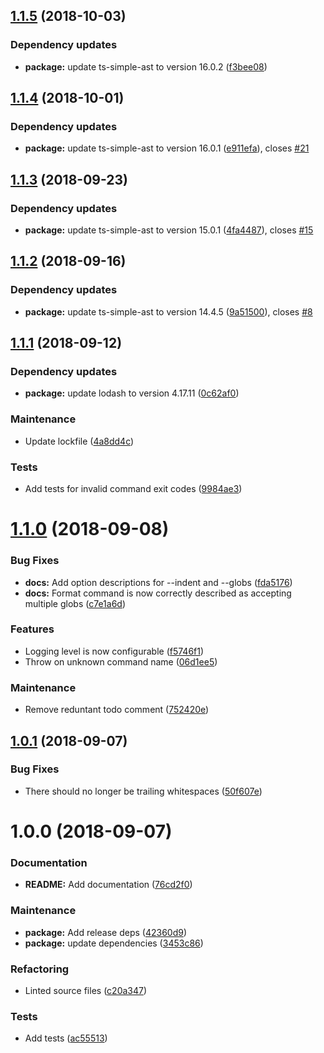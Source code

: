 ## [1.1.5](https://github.com/Alorel/ngx-decorate-preprocessor/compare/1.1.4...1.1.5) (2018-10-03)


### Dependency updates

* **package:** update ts-simple-ast to version 16.0.2 ([f3bee08](https://github.com/Alorel/ngx-decorate-preprocessor/commit/f3bee08))

## [1.1.4](https://github.com/Alorel/ngx-decorate-preprocessor/compare/1.1.3...1.1.4) (2018-10-01)


### Dependency updates

* **package:** update ts-simple-ast to version 16.0.1 ([e911efa](https://github.com/Alorel/ngx-decorate-preprocessor/commit/e911efa)), closes [#21](https://github.com/Alorel/ngx-decorate-preprocessor/issues/21)

## [1.1.3](https://github.com/Alorel/ngx-decorate-preprocessor/compare/1.1.2...1.1.3) (2018-09-23)


### Dependency updates

* **package:** update ts-simple-ast to version 15.0.1 ([4fa4487](https://github.com/Alorel/ngx-decorate-preprocessor/commit/4fa4487)), closes [#15](https://github.com/Alorel/ngx-decorate-preprocessor/issues/15)

## [1.1.2](https://github.com/Alorel/ngx-decorate-preprocessor/compare/1.1.1...1.1.2) (2018-09-16)


### Dependency updates

* **package:** update ts-simple-ast to version 14.4.5 ([9a51500](https://github.com/Alorel/ngx-decorate-preprocessor/commit/9a51500)), closes [#8](https://github.com/Alorel/ngx-decorate-preprocessor/issues/8)

## [1.1.1](https://github.com/Alorel/ngx-decorate-preprocessor/compare/1.1.0...1.1.1) (2018-09-12)


### Dependency updates

* **package:** update lodash to version 4.17.11 ([0c62af0](https://github.com/Alorel/ngx-decorate-preprocessor/commit/0c62af0))


### Maintenance

* Update lockfile ([4a8dd4c](https://github.com/Alorel/ngx-decorate-preprocessor/commit/4a8dd4c))


### Tests

* Add tests for invalid command exit codes ([9984ae3](https://github.com/Alorel/ngx-decorate-preprocessor/commit/9984ae3))

# [1.1.0](https://github.com/Alorel/ngx-decorate-preprocessor/compare/1.0.1...1.1.0) (2018-09-08)


### Bug Fixes

* **docs:** Add option descriptions for --indent and --globs ([fda5176](https://github.com/Alorel/ngx-decorate-preprocessor/commit/fda5176))
* **docs:** Format command is now correctly described as accepting multiple globs ([c7e1a6d](https://github.com/Alorel/ngx-decorate-preprocessor/commit/c7e1a6d))


### Features

* Logging level is now configurable ([f5746f1](https://github.com/Alorel/ngx-decorate-preprocessor/commit/f5746f1))
* Throw on unknown command name ([06d1ee5](https://github.com/Alorel/ngx-decorate-preprocessor/commit/06d1ee5))


### Maintenance

* Remove reduntant todo comment ([752420e](https://github.com/Alorel/ngx-decorate-preprocessor/commit/752420e))

## [1.0.1](https://github.com/Alorel/ngx-decorate-preprocessor/compare/1.0.0...1.0.1) (2018-09-07)


### Bug Fixes

* There should no longer be trailing whitespaces ([50f607e](https://github.com/Alorel/ngx-decorate-preprocessor/commit/50f607e))

# 1.0.0 (2018-09-07)


### Documentation

* **README:** Add documentation ([76cd2f0](https://github.com/Alorel/ngx-decorate-preprocessor/commit/76cd2f0))


### Maintenance

* **package:** Add release deps ([42360d9](https://github.com/Alorel/ngx-decorate-preprocessor/commit/42360d9))
* **package:** update dependencies ([3453c86](https://github.com/Alorel/ngx-decorate-preprocessor/commit/3453c86))


### Refactoring

* Linted source files ([c20a347](https://github.com/Alorel/ngx-decorate-preprocessor/commit/c20a347))


### Tests

* Add tests ([ac55513](https://github.com/Alorel/ngx-decorate-preprocessor/commit/ac55513))
